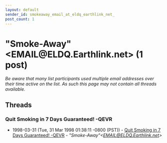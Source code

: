 ```yaml
---
layout: default
sender_id: smokeaway_email_at_eldq_earthlink_net_
post_count: 1
---
```


# "Smoke-Away"<EMAIL<span>@</span>ELDQ.Earthlink.net> (1 post)

_Be aware that many list participants used multiple email addresses over their time active on the list. As such this page may not contain all threads available._

## Threads

### Quit Smoking in 7 Days Guaranteed! -QEVR
+ 1998-03-31 (Tue, 31 Mar 1998 01:38:11 -0800 (PST)) - [Quit Smoking in 7 Days Guaranteed! -QEVR](/archive/1998/03/710fbfa3a644606d4997455ffb2644117e563584b1135f563300d55d0ae1321d) - _"Smoke-Away"\<EMAIL@ELDQ.Earthlink.net\>_

